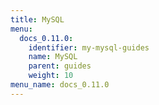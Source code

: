 ```yaml
---
title: MySQL
menu:
  docs_0.11.0:
    identifier: my-mysql-guides
    name: MySQL
    parent: guides
    weight: 10
menu_name: docs_0.11.0
---
```


